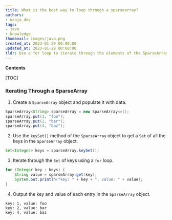 ```yaml
---
title: What is the best way to loop through a sparsearray?
authors:
- nanja_dev
tags:
- java
- knowledge
thumbnail: images/java.png
created_at: 2023-01-29 00:00:00
updated_at: 2023-01-29 00:00:00
tldr: Use a for loop to iterate through the elements of the SparseArray.
---
```


**Contents**

[TOC]

### Iterating Through a SparseArray

1. Create a `SparseArray` object and populate it with data.

```java
SparseArray<String> sparseArray = new SparseArray<>();
sparseArray.put(1, "foo");
sparseArray.put(2, "bar");
sparseArray.put(4, "baz");
```

2. Use the `keySet()` method of the `SparseArray` object to get a `Set` of all the keys in the `SparseArray` object.

```java
Set<Integer> keys = sparseArray.keySet();
```

3. Iterate through the `Set` of keys using a `for` loop.

```java
for (Integer key : keys) {
    String value = sparseArray.get(key);
    System.out.println("key: " + key + ", value: " + value);
}
```

4. Output the key and value of each entry in the `SparseArray` object.

```
key: 1, value: foo
key: 2, value: bar
key: 4, value: baz
```
